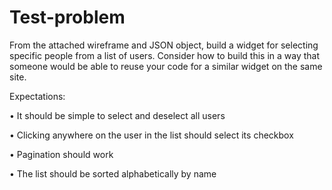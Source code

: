 Test-problem
============

From the attached wireframe and JSON object, build a widget for selecting specific people from a list of users. Consider how to build this in a way that someone would be able to reuse your code for a similar widget on the same site.

Expectations:

• It should be simple to select and deselect all users

• Clicking anywhere on the user in the list should select its checkbox

• Pagination should work

• The list should be sorted alphabetically by name
